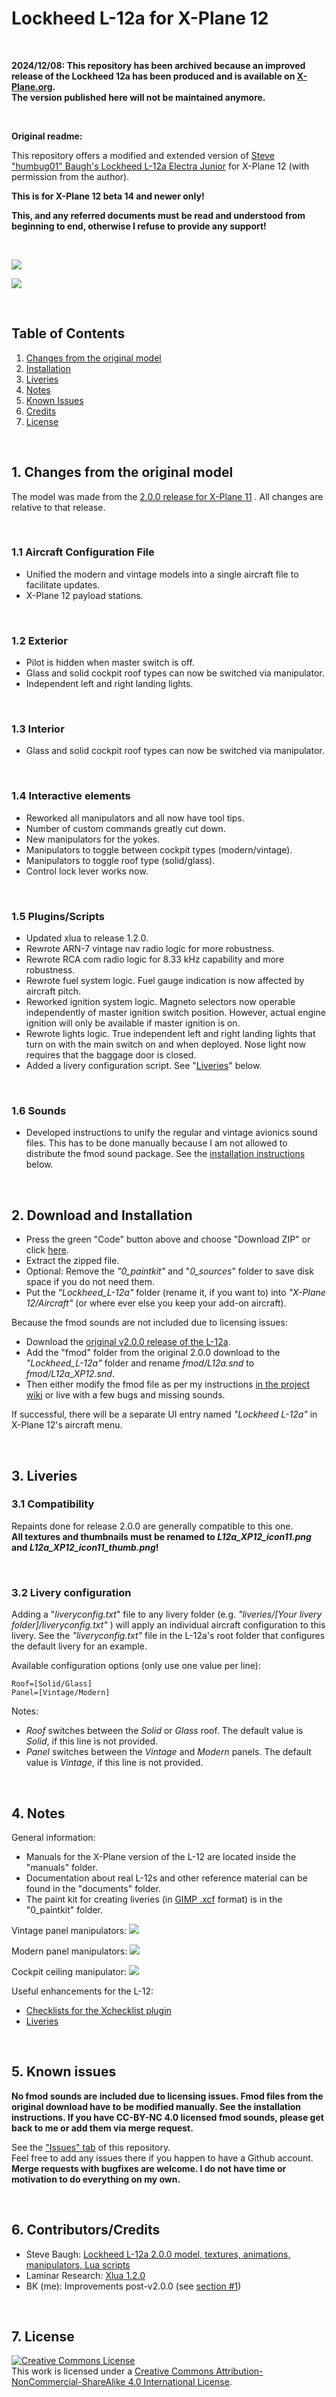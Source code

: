 # Lockheed L-12a for X-Plane 12

&nbsp;

**2024/12/08: This repository has been archived because an improved release of the Lockheed 12a has been produced and is available on [X-Plane.org](https://forums.x-plane.org/index.php?/files/file/93527-lockheed-model-12a-electra-junior/).    
The version published here will not be maintained anymore.**

&nbsp;
&nbsp;

**Original readme:**

This repository offers a modified and extended version of [Steve "humbug01" Baugh's Lockheed L-12a Electra Junior](https://forums.x-plane.org/index.php?/files/file/75273-lockheed-model-12a-electra-junior/) for X-Plane 12 (with permission from the author).

**This is for X-Plane 12 beta 14 and newer only!**

**This, and any referred documents must be read and understood from beginning to end, otherwise I refuse to provide any support!**

&nbsp;

![](Readme_Images/L12a_Lights.jpg)

![](Readme_Images/L12a_Rain.jpg)

&nbsp;

<a name="toc"></a>
## Table of Contents
1. [Changes from the original model](#1.0)
2. [Installation](#2.0)
3. [Liveries](#3.0)
4. [Notes](#4.0)
4. [Known Issues](#5.0)
5. [Credits](#6.0)
6. [License](#7.0)

&nbsp;

<a name="1.0"></a>
## 1. Changes from the original model

The model was made from the [2.0.0 release for X-Plane 11](https://forums.x-plane.org/index.php?/files/file/75273-lockheed-model-12a-electra-junior/) . All changes are relative to that release.

&nbsp;

### 1.1 Aircraft Configuration File

- Unified the modern and vintage models into a single aircraft file to facilitate updates.
- X-Plane 12 payload stations.

&nbsp;

### 1.2 Exterior

- Pilot is hidden when master switch is off.
- Glass and solid cockpit roof types can now be switched via manipulator.
- Independent left and right landing lights.

&nbsp;

### 1.3 Interior

- Glass and solid cockpit roof types can now be switched via manipulator.

&nbsp;

### 1.4 Interactive elements

- Reworked all manipulators and all now have tool tips.
- Number of custom commands greatly cut down.
- New manipulators for the yokes.
- Manipulators to toggle between cockpit types (modern/vintage).
- Manipulators to toggle roof type (solid/glass).
- Control lock lever works now.

&nbsp;

### 1.5 Plugins/Scripts

- Updated xlua to release 1.2.0.
- Rewrote ARN-7 vintage nav radio logic for more robustness.
- Rewrote RCA com radio logic for 8.33 kHz capability and more robustness.
- Rewrote fuel system logic. Fuel gauge indication is now affected by aircraft pitch.
- Reworked ignition system logic. Magneto selectors now operable independently of master ignition switch position. However, actual engine ignition will only be available if master ignition is on.
- Rewrote lights logic. True independent left and right landing lights that turn on with the main switch on and when deployed. Nose light now requires that the baggage door is closed.
- Added a livery configuration script. See "[Liveries](#3.0)" below.

&nbsp;

### 1.6 Sounds

- Developed instructions to unify the regular and vintage avionics sound files. This has to be done manually because I am not allowed to distribute the fmod sound package.
See the [installation instructions](#2.0) below.

&nbsp;

<a name="2.0"></a>
## 2. Download and Installation

- Press the green "Code" button above and choose "Download ZIP" or click [here](https://github.com/JT8D-17/lockheed-l12-xplane/archive/refs/heads/main.zip).
- Extract the zipped file.
- Optional: Remove the _"0_paintkit"_ and "_0_sources_" folder to save disk space if you do not need them.
- Put the _"Lockheed_L-12a"_ folder (rename it, if you want to) into _"X-Plane 12/Aircraft"_ (or where ever else you keep your add-on aircraft).

Because the fmod sounds are not included due to licensing issues:
- Download the [original v2.0.0 release of the L-12a](https://forums.x-plane.org/index.php?/files/file/75273-lockheed-model-12a-electra-junior/).
- Add the "fmod" folder from the original 2.0.0 download to the _"Lockheed_L-12a"_ folder and rename _fmod/L12a.snd_ to _fmod/L12a_XP12.snd_.  
- Then either modify the fmod file as per my instructions [in the project wiki](https://github.com/JT8D-17/lockheed-l12-xplane/wiki/Do-it-yourself-fmod-snd-file-editing) or live with a few bugs and missing sounds.

If successful, there will be a separate UI entry named _"Lockheed L-12a"_ in X-Plane 12's aircraft menu.

&nbsp;

<a name="3.0"></a>
## 3. Liveries

### 3.1 Compatibility

Repaints done for release 2.0.0 are generally compatible to this one.   
**All textures and thumbnails must be renamed to _L12a_XP12_icon11.png_ and _L12a_XP12_icon11_thumb.png_!**

&nbsp;

### 3.2 Livery configuration

Adding a "_liveryconfig.txt_" file to any livery folder (e.g. _"liveries/[Your livery folder]/liveryconfig.txt"_ ) will apply an individual aircraft configuration to this livery. See the _"liveryconfig.txt"_ file in the L-12a's root folder that configures the default livery for an example.

Available configuration options (only use one value per line):

```
Roof=[Solid/Glass]
Panel=[Vintage/Modern]
```

Notes:
- _Roof_ switches between the _Solid_ or _Glass_  roof. The default value is _Solid_, if this line is not provided.   
-  _Panel_ switches between the _Vintage_ and _Modern_ panels. The default value is _Vintage_, if this line is not provided.

&nbsp;

<a name="4.0"></a>
## 4. Notes

General information:

- Manuals for the X-Plane version of the L-12 are located inside the "manuals" folder.
- Documentation about real L-12s and other reference material can be found in the "documents" folder.
- The paint kit for creating liveries (in [GIMP .xcf](https://www.gimp.org/) format) is in the "0_paintkit" folder.

Vintage panel manipulators: 
![](Readme_Images/L12a_Manips_V.jpg)

Modern panel manipulators:
![](Readme_Images/L12a_Manips_M.jpg)

Cockpit ceiling manipulator:
![](Readme_Images/L12a_Manips_U.jpg)

Useful enhancements for the L-12:

- [Checklists for the Xchecklist plugin](https://forums.x-plane.org/index.php?/files/file/75723-checklist-clisttxt-for-the-humbug01-lockheed-model-12a/)
- [Liveries](https://forums.x-plane.org/index.php?/search/&q=lockheed%20l-12a&type=downloads_file&search_and_or=and)


&nbsp;

<a name="5.0"></a>
## 5. Known issues

**No fmod sounds are included due to licensing issues. Fmod files from the original download have to be modified manually. See the installation instructions. 
If you have CC-BY-NC 4.0 licensed fmod sounds, please get back to me or add them via merge request.**

See the ["Issues" tab](https://github.com/JT8D-17/lockheed-l12-xplane/issues) of this repository.   
Feel free to add any issues there if you happen to have a Github account.
**Merge requests with bugfixes are welcome. I do not have time or motivation to do everything on my own.**

&nbsp;

<a name="6.0"></a>
## 6. Contributors/Credits

- Steve Baugh: [Lockheed L-12a 2.0.0 model, textures, animations, manipulators, Lua scripts](https://forums.x-plane.org/index.php?/files/file/75273-lockheed-model-12a-electra-junior/)
- Laminar Research: [Xlua 1.2.0](https://github.com/X-Plane/XLua)
- BK (me): Improvements post-v2.0.0 (see [section #1](#1.0))

&nbsp;

<a name="7.0"></a>
## 7. License

<a rel="license" href="http://creativecommons.org/licenses/by-nc-sa/4.0/"><img alt="Creative Commons License" style="border-width:0" src="https://i.creativecommons.org/l/by-nc-sa/4.0/88x31.png" /></a><br />This work is licensed under a <a rel="license" href="http://creativecommons.org/licenses/by-nc-sa/4.0/">Creative Commons Attribution-NonCommercial-ShareAlike 4.0 International License</a>.
